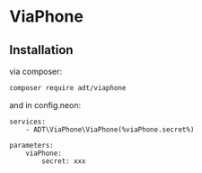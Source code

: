 # ViaPhone

## Installation

via composer:

```sh
composer require adt/viaphone
```

and in config.neon:

```neon
services:
	- ADT\ViaPhone\ViaPhone(%viaPhone.secret%)

parameters: 
	viaPhone:
		secret: xxx
```
